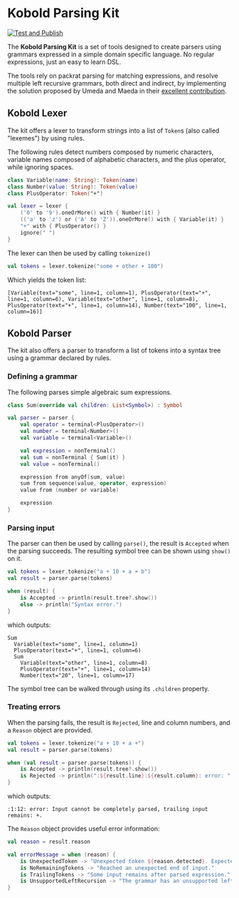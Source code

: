 # Kobold Parsing Kit

[![Test and Publish](https://github.com/RowDaBoat/kobold-parsing-kit/actions/workflows/ci.yml/badge.svg)](https://github.com/RowDaBoat/kobold-parsing-kit/actions/workflows/ci.yml)

The **Kobold Parsing Kit** is a set of tools designed to create parsers using grammars expressed in a simple domain specific language. No regular expressions, just an easy to learn DSL.

The tools rely on packrat parsing for matching expressions, and resolve multiple left recursive grammars, both direct and indirect, by implementing the solution proposed by Umeda and Maeda in their [excellent contribution](https://www.jstage.jst.go.jp/article/ipsjjip/29/0/29_174/_pdf).

## Kobold Lexer

The kit offers a lexer to transform strings into a list of `Token`s (also called "lexemes") by using rules.

The following rules detect numbers composed by numeric characters, variable names composed of alphabetic characters, and the plus operator, while ignoring spaces.

```kotlin
class Variable(name: String): Token(name)
class Number(value: String): Token(value)
class PlusOperator: Token("+")

val lexer = lexer {
    ('0' to '9').oneOrMore() with { Number(it) }
    (('a' to 'z') or ('A' to 'Z')).oneOrMore() with { Variable(it) }
    "+" with { PlusOperator() }
    ignore(" ")
}
```

The lexer can then be used by calling `tokenize()`

```kotlin
val tokens = lexer.tokenize("some + other + 100")
```

Which yields the token list:

```
[Variable(text="some", line=1, column=1), PlusOperator(text="+", line=1, column=6), Variable(text="other", line=1, column=8), PlusOperator(text="+", line=1, column=14), Number(text="100", line=1, column=16)]
```

## Kobold Parser

The kit also offers a parser to transform a list of tokens into a syntax tree using a grammar declared by rules.

### Defining a grammar

The following parses simple algebraic sum expressions.

```kotlin
class Sum(override val children: List<Symbol>) : Symbol

val parser = parser {
    val operator = terminal<PlusOperator>()
    val number = terminal<Number>()
    val variable = terminal<Variable>()

    val expression = nonTerminal()
    val sum = nonTerminal { Sum(it) }
    val value = nonTerminal()

    expression from anyOf(sum, value)
    sum from sequence(value, operator, expression)
    value from (number or variable)

    expression
}
```

### Parsing input

The parser can then be used by calling `parse()`, the result is `Accepted` when the parsing succeeds.
The resulting symbol tree can be shown using `show()` on it.

```kotlin
val tokens = lexer.tokenize("a + 10 + a + b")
val result = parser.parse(tokens)

when (result) {
    is Accepted -> println(result.tree?.show())
    else -> println("Syntax error.")
}
```

which outputs:

```
Sum
  Variable(text="some", line=1, column=1)
  PlusOperator(text="+", line=1, column=6)
  Sum
    Variable(text="other", line=1, column=8)
    PlusOperator(text="+", line=1, column=14)
    Number(text="20", line=1, column=17)
```

The symbol tree can be walked through using its `.children` property.

### Treating errors

When the parsing fails, the result is `Rejected`, line and column numbers, and a `Reason` object are provided.

```kotlin
val tokens = lexer.tokenize("a + 10 + a +")
val result = parser.parse(tokens)

when (val result = parser.parse(tokens)) {
    is Accepted -> println(result.tree?.show())
    is Rejected -> println(":${result.line}:${result.column}: error: " + result.reason.show())
}
```

which outputs:

```
:1:12: error: Input cannot be completely parsed, trailing input remains: +.
```

The `Reason` object provides useful error information:

```kotlin
val reason = result.reason

val errorMessage = when (reason) {
    is UnexpectedToken -> "Unexpected token ${reason.detected}. Expected: ${reason.expected.joinToString(", ") { it.text }}."
    is NoRemainingTokens -> "Reached an unexpected end of input."
    is TrailingTokens -> "Some input remains after parsed expression."
    is UnsupportedLeftRecursion -> "The grammar has an unsupported left recursive case. This is a bug."
}
```
